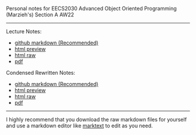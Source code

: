 Personal notes for EECS2030 Advanced Object Oriented Programming (Marzieh's) Section A AW22

---

Lecture Notes:
- [github markdown (Recommended)](cs%202030%20notes.md)
- [html preview](https://htmlpreview.github.io/?https://github.com/duyamn/EECS2030-AW22/blob/main/html_lecture_notes.html)
- [html raw](html_lecture_notes.html)
- [pdf](pdf_lecture_notes.pdf)

Condensed Rewritten Notes:
- [github markdown (Recommended)](EECS2030_AW22_RW_Collection.md)
- [html preview](https://htmlpreview.github.io/?https://github.com/duyamn/EECS2030-AW22/blob/main/HTML_CS2030_AW22_RW_Collection.html)
- [html raw](https://github.com/duyamn/EECS2030-AW22/blob/main/HTML_CS2030_AW22_RW_Collection.html)
- [pdf](PDF_CS2030_AW22_RW_Collection.pdf)

---

I highly recommend that you download the raw markdown files for yourself and use a markdown editor like [marktext](https://github.com/marktext/marktext) to edit as you need.
